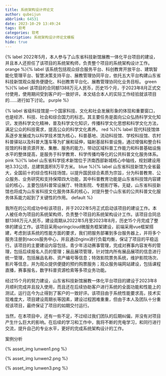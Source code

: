 ```yaml
---
title: 系统架构设计师论文
author: qubeijun
abbrlink: 64531
date: 2023-10-29 13:49:24
tags: 软考
categories: 软考
description: 系统架构设计师论文模板
hide: true
---
```


{% label 2022年5月，本人参与了山东省科技新馆展教一体化平台项目的建设，并且本人还担任了该项目的系统架构师，负责整个项目的系统架构设计工作。 orange %}{% label 该系统包括观众综合服务平台、科创教育开放平台、建筑智能化管理平台、智慧决策支持平台、展教管理协同平台，依托五大平台构建山东省科技新馆观众服务便捷化、科创教育平台化、展教管理协同化业务目标。 green %}{% label 该项目的合同额1388万元人民币，历史15个月，于2023年8月正式交付使用，使用期间受到客户的一致好评。本文结合本人的实际工作经验就该项目的......进行如下讨论。 purple %}

{% label 省级科技馆是一个国家科技、文化和社会发展形象的体现和重要窗口，也是经济、科技、社会和综合国力的标志。其主要任务是面向公众弘扬科学文化知识，发扬科学文化精神，普及科学文化知识，传播科学文化思想和科学文化方法，满足公众的科技需求，提高公众的科学文化素养。 red %}{% label 现代科技馆体系逐步发展成为以科学技术馆为核心，科普基地、流动科技馆、学校科技馆、农村科普驿站以及科普大篷车等为扩展和延伸，辐射基层科普设施，通过增强和整合科技馆的科普资源开发、集散、服务的能力，带动区域科普工作能力和科普基础设施水平的整体提高，是服务于科学教育、科学传播均等化的公共科普文化服务体系。 pink %}{% label 山东省科学技术新馆位于济南西部新城核心中轴线，规划建设用地3.33公顷，总建筑面积8万平方米。 blue %}{% label 山东省科技新馆为全省最大，全国前十的综合性科技场馆，以提升国民综合素质为宗旨，分为科普教育、公众服务、业务研究和支持保障四大功能，其中科普教育功能是山东省科技馆内容建设的核心，主要包括科普常设展厅、特效影院、专题影厅等。无疑，山东省科技新馆也将成为山东省科技文化服务体系的核心，对提升整个山东省的公共科普文化服务体系能力起到了关键性的作用。 default %}

我所在的公司成功中标该项目，并于2022年5月正式启动该项目的建设工作。本人被任命为项目的系统架构师，负责整个项目的系统架构设计工作。该项目合同总额1388万元人民币，建设周期从2022年5月至2023年8月，历史15个月完成了整体的建设工作。该项目采用springcloud微服务框架建设，前端采用vue框架搭建，考虑到该系统的性能方面的要求，我们把服务部署到多台服务器上，并将多个服务注册到nacos服务中心，并且通过nginx进行负载均衡，保证了项目的平稳运行。该项目的主要建设内容包括，青少年活动赛事管理，完成对赛事内容发布的管理，包括后续报名人员的管理；展品展项管理，针对馆内所有展品展项的信息进行统一管理，包括展品名称、资产编号等信息；特效影院票务系统，维护影院场次、影片等信息，并为观众提供便捷的预约购票服务；观众服务端网站建设，包括课程直播，赛事报名，数字科普资源检索等多项业务功能。

经过15个月的努力建设，山东省科技新馆展教一体化平台项目的建设于2023年8月顺利完成并且投入使用，而且还在后续协助客户进行系统的全面功能和性能上的测试，运行迄今为止得到了客户的一致好评。该项目由于系统性能要求高，技术实现难度大，项目建设周期长等因素，建设过程困难重重，但由于本人及团队十分重视该项目，最终保证了项目的如期交付运行。

当然，在本项目中，还有一些不足，不过经过我们团队的后期纠偏，并没有对项目产生什么巨大的影响。在后续的学习和工作中，我将不断的充电学习，和同行进行交流，提升自己的专业水平，更好的完成系统架构设计的工作。

案例分析

{% asset_img lunwen1.png %}

{% asset_img lunwen2.png %}

{% asset_img lunwen3.png %}